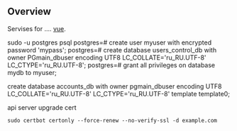 ## Overview

Servises for ....
[vue](https://github.com/vuejs/vue).

sudo -u postgres psql
postgres=# create user myuser with encrypted password 'mypass';
postgres=# create database users_control_db with owner PGmain_dbuser encoding UTF8 LC_COLLATE='ru_RU.UTF-8' LC_CTYPE='ru_RU.UTF-8';
postgres=# grant all privileges on database mydb to myuser;

create database accounts_db with owner pgmain_dbuser encoding UTF8 LC_COLLATE='ru_RU.UTF-8' LC_CTYPE='ru_RU.UTF-8' template template0;

api server upgrade cert 
```
sudo certbot certonly --force-renew --no-verify-ssl -d example.com
```
